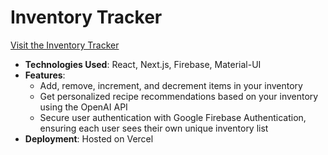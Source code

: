 # Inventory Tracker

[Visit the Inventory Tracker](https://inventorytracker-annie-lans-projects.vercel.app/)

- **Technologies Used**: React, Next.js, Firebase, Material-UI
- **Features**:
  - Add, remove, increment, and decrement items in your inventory
  - Get personalized recipe recommendations based on your inventory using the OpenAI API
  - Secure user authentication with Google Firebase Authentication, ensuring each user sees their own unique inventory list
- **Deployment**: Hosted on Vercel
